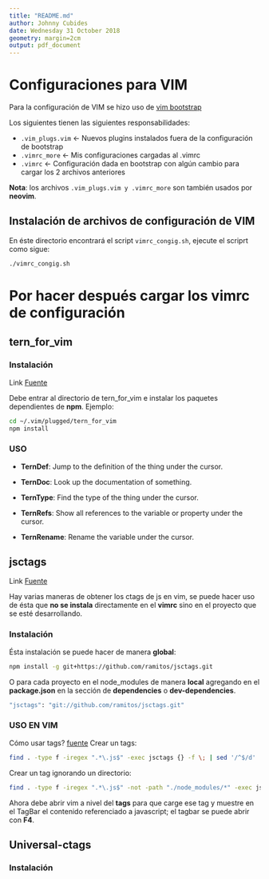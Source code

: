 ```yaml
---
title: "README.md"
author: Johnny Cubides
date: Wednesday 31 October 2018
geometry: margin=2cm
output: pdf_document
---
```


# Configuraciones para VIM

Para la configuración de VIM se hizo uso de 
[vim bootstrap](https://vim-bootstrap.com/)

Los siguientes tienen las siguientes responsabilidades:

* `.vim_plugs.vim` ← Nuevos plugins instalados fuera de la configuración de bootstrap
* `.vimrc_more` ← Mis configuraciones cargadas al .vimrc
* `.vimrc` ← Configuración dada en bootstrap con algún cambio para cargar los 2 archivos anteriores

**Nota**: los archivos `.vim_plugs.vim y .vimrc_more` son también usados por **neovim**.

## Instalación de archivos de configuración de VIM

En éste directorio encontrará el script `vimrc_congig.sh`, ejecute el scriprt como sigue:

```sh
./vimrc_congig.sh
```

# Por hacer después cargar los vimrc de configuración #

## tern_for_vim ##

### Instalación ###

Link [Fuente](https://github.com/ternjs/tern_for_vim)

Debe entrar al directorio de tern\_for\_vim e instalar los paquetes
dependientes de **npm**. Ejemplo:

```sh
cd ~/.vim/plugged/tern_for_vim
npm install
```

### USO ###

* **TernDef**: Jump to the definition of the thing under the cursor.

* **TernDoc**: Look up the documentation of something.

* **TernType**: Find the type of the thing under the cursor.

* **TernRefs**: Show all references to the variable or property under
    the cursor.

* **TernRename**: Rename the variable under the cursor.

## jsctags ##

Link [Fuente](urlhttps://github.com/sergioramos/jsctags)

Hay varias maneras de obtener los ctags de js en vim, se puede hacer uso
de ésta que **no se instala** directamente en el **vimrc** sino en el
proyecto que se esté desarrollando.

### Instalación ###

Ésta instalación se puede hacer de manera **global**:

```sh
npm install -g git+https://github.com/ramitos/jsctags.git
```

O para cada proyecto en el node\_modules de manera **local** agregando
en el **package.json** en la sección de **dependencies** o
**dev-dependencies**.

```sh
"jsctags": "git://github.com/ramitos/jsctags.git"
```

### USO EN VIM ###

Cómo usar tags? [fuente](https://www.cs.oberlin.edu/~kuperman/help/vim/tags.html)
Crear un tags:
```bash
find . -type f -iregex ".*\.js$" -exec jsctags {} -f \; | sed '/^$/d' | LANG=C sort > tags
```

Crear un tag ignorando un directorio:
```sh
find . -type f -iregex ".*\.js$" -not -path "./node_modules/*" -exec jsctags {} -f \; | sed '/^$/d' | LANG=C sort > tags
```

Ahora debe abrir vim a nivel del **tags** para que carge ese tag y muestre
en el TagBar el contenido referenciado a javascript; el tagbar se puede abrir con **F4**.

## Universal-ctags

### Instalación

